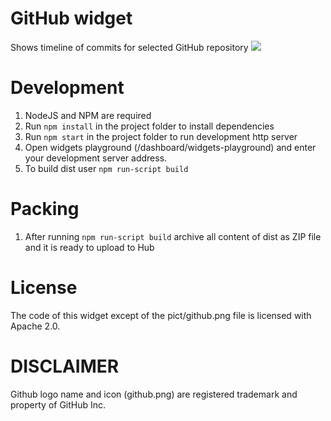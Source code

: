 # GitHub widget 
Shows timeline of commits for selected GitHub repository
![](https://raw.githubusercontent.com/olegbakhirev/github-commits-widget/master/widget.png) 

# Development

1. NodeJS and NPM are required
2. Run `npm install` in the project folder to install dependencies
3. Run `npm start` in the project folder to run development http server
4. Open widgets playground (/dashboard/widgets-playground) and enter your development server address.
5. To build dist user `npm run-script build`

# Packing

1. After running `npm run-script build` archive all content of dist as ZIP file and it is ready to upload to Hub

# License

The code of this widget except of the pict/github.png file is licensed with Apache 2.0.


# DISCLAIMER
Github logo name and icon (github.png) are registered trademark and property of GitHub Inc.
